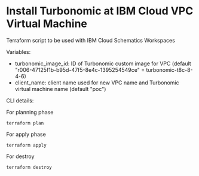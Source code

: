 # Install Turbonomic at IBM Cloud VPC Virtual Machine

Terraform script to be used with IBM Cloud Schematics Workspaces

Variables:
- turbonomic_image_id: ID of Turbonomic custom image for VPC (default "r006-47125f1b-b95d-47f5-8e4c-1395254549ce" = turbonomic-t8c-8-4-6)
- client_name: client name used for new VPC name and Turbonomic virtual machine name (default "poc")

CLI details:

For planning phase

```shell
terraform plan
```

For apply phase

```shell
terraform apply
```

For destroy

```shell
terraform destroy
```